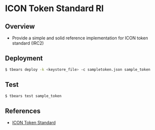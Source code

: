 # ICON Token Standard RI

## Overview

* Provide a simple and solid reference implementation for ICON token standard (IRC2)

## Deployment

```bash
$ tbears deploy -k <keystore_file> -c sampletoken.json sample_token
```

## Test
```bash
$ tbears test sample_token
```

## References

* [ICON Token Standard](https://github.com/icon-project/IIPs/blob/master/IIPS/iip-2.md)

